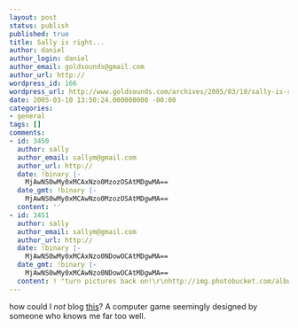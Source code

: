 ```yaml
---
layout: post
status: publish
published: true
title: Sally is right...
author: daniel
author_login: daniel
author_email: goldsounds@gmail.com
author_url: http://
wordpress_id: 166
wordpress_url: http://www.goldsounds.com/archives/2005/03/10/sally-is-right/
date: 2005-03-10 13:50:24.000000000 -08:00
categories:
- general
tags: []
comments:
- id: 3450
  author: sally
  author_email: sallym@gmail.com
  author_url: http://
  date: !binary |-
    MjAwNS0wMy0xMCAxNzo0MzozOSAtMDgwMA==
  date_gmt: !binary |-
    MjAwNS0wMy0xMCAwNzo0MzozOSAtMDgwMA==
  content: ''
- id: 3451
  author: sally
  author_email: sallym@gmail.com
  author_url: http://
  date: !binary |-
    MjAwNS0wMy0xMCAxNzo0NDowOCAtMDgwMA==
  date_gmt: !binary |-
    MjAwNS0wMy0xMCAwNzo0NDowOCAtMDgwMA==
  content: ! "turn pictures back on!\r\nhttp://img.photobucket.com/albums/v112/lame_kinky/danisveryhappy.jpg"
---
```

how could I <em>not</em> blog <a href="http://www.bbc.co.uk/comedy/lookaroundyou/programmes/computers/dd.shtml">this</a>? A computer game seemingly designed by someone who knows me far too well.

